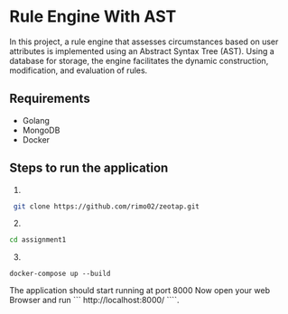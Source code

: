 # Rule Engine With AST
In this project, a rule engine that assesses circumstances based on user attributes is implemented using an Abstract Syntax Tree (AST). Using a database for storage, the engine facilitates the dynamic construction, modification, and evaluation of rules.


## Requirements
- Golang
- MongoDB
- Docker

## Steps to run the application

1.

```bash
 git clone https://github.com/rimo02/zeotap.git
```

2.

```bash
cd assignment1
```

3.

```
docker-compose up --build
```

The application should start running at port 8000
Now open your web Browser and run ``` http://localhost:8000/ ````.
